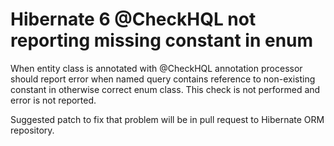 # Hibernate 6 @CheckHQL not reporting missing constant in enum

When entity class is annotated with @CheckHQL annotation processor should report error when named query contains reference to non-existing constant in otherwise correct enum class. This check is not performed and error is not reported.

Suggested patch to fix that problem will be in pull request to Hibernate ORM repository.

